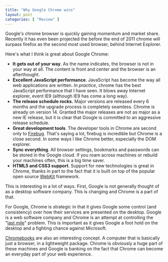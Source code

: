 ```yaml
---
title: "Why Google Chrome wins"
layout: post
categories: [ "Review" ]
---
```


Google's chrome browser is quickly gaining momentum and market share. Recently it has even been projected the before the end of 2011 chrome will surpass firefox as the second most used browser, behind Internet Explorer. 

Here's what I think is great about Google Chrome:

* **It gets out of your way**. As the name indicates, the browser is not in your way at all. The content is front and center and the browser is an afterthought.
* **Excellent JavaScript performance**. JavaScript has become the way all web applications are written. _In practice_, chrome has the best JavaScript performance that I have seen. It blows away Internet explorer, event IE9 (although IE9 has come a long way).
* **The release schedule rocks.** Major versions are released every 6 months and the upgrade process is completely seamless. Chrome is already on version 14. Granted the major releases are not as major as a new IE release, but it is clear that Google is committed to an aggressive release schedule.
* **Great development tools**. The developer tools in Chrome are second only to [Firebug](http://getfirebug.com/). That's saying a lot, firebug is incredible but Chrome is a close second. In some ways I like Chrome better, especially the DOM explorer.
* **Sync everything**. All browser settings, bookmarks and passwords can be stored in the Google cloud. If you roam across machines or rebuild your machines often, this is a big time saver.
* **HTML5 and CSS3 support**. Support for new technologies is great in Chrome, thanks in part to the fact that it is built on top of the popular open source [WebKit](http://www.webkit.org/) framework.

This is interesting in a lot of ways. First, Google is not generally thought of as a desktop software company. This is changing and Chrome is a part of that. 

For Google, Chrome is strategic in that it gives Google some control (and consistency) over how their services are presented on the desktop. Google is a web software company and Chrome is an attempt at controlling the "[last mile](http://en.wikipedia.org/wiki/Last_mile)" problem. This is important as it gives Google a foot hold on the desktop and a fighting chance against Microsoft.

[Chromebooks](http://www.google.com/chromebook/) are also an interesting concept. A computer that is basically just a browser, in a lightweight package. Chrome is obviously a huge part of these machines and Google is banking on the fact that Chrome can become an everyday part of your web experience.

